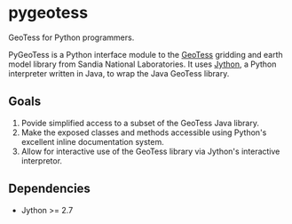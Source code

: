 # pygeotess

GeoTess for Python programmers.

PyGeoTess is a Python interface module to the
[GeoTess](http://www.sandia.gov/geotess) gridding and earth model library from
Sandia National Laboratories.  It uses [Jython](http://jython.org), a Python
interpreter written in Java, to wrap the Java GeoTess library.

## Goals
1. Povide simplified access to a subset of the GeoTess Java library.
2. Make the exposed classes and methods accessible using Python's excellent 
   inline documentation system.
3. Allow for interactive use of the GeoTess library via Jython's interactive
   interpretor.


## Dependencies

* Jython >= 2.7
